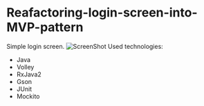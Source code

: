 # Reafactoring-login-screen-into-MVP-pattern

Simple login screen.
![ScreenShot](https://raw.github.com/Yom3n/Reafactoring-login-screen-into-MVP-pattern/master/screenshot.png)
Used technologies:
- Java
- Volley
- RxJava2
- Gson
- JUnit
- Mockito
